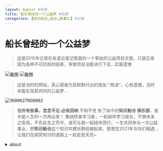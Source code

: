 ```yaml
---
layout: mypost #布局
title: 船长曾经的一个公益梦 #标题
categories: [知识船仓,船长,故事汇] #分类
---
```

# 船长曾经的一个公益梦

> 这是2015年记录在有道云笔记里面的一个草拟的公益项目文案，只是后来因为各种不可抗拒的因素，导致项目没能进行下去...实属遗憾

![截图](https://jsd.cdn.zzko.cn/gh/DoraemonBBX/IMG@master/blog/20231110-img_v2_642556af-460e-4a27-87e7-0fdfbd9902fg-3bed2daebdedd33c26897fabe71da3da.png)
![截图](https://jsd.cdn.zzko.cn/gh/DoraemonBBX/IMG@master/blog/dream.png)

> 这是当时的网站，真心感谢为其默默付出的朋友-“周波”，心有遗憾，当时未能实现其共同的公益梦...

![1699627909862](https://jsd.cdn.zzko.cn/gh/DoraemonBBX/IMG@master/blog/1699627909862.jpg)

> **也许有些事，念念不忘·必有回响** 不知不觉 有了如今的**知识船仓 俱乐部**，或许是人生的一次再出发！
> 集结终身学习者，一起结伴学习成长，不惧未来之变局，不负此生之芳华，或可与我一起结伴而行，一生共同参与一次公益事业，把**知识船仓**这个知识共建社群给做起来，感恩在2021年与你们相遇...让我们在探究知识的道路上一起走到天亮~

<details>

<summary>about</summary>

> ***作者：*** 船长  
> ***来源：*** *[知识船仓](https://ifree8.com)*-船长  
> ***赞赏：*** ![微信支付宝二合一收款码](https://jsd.cdn.zzko.cn/gh/DoraemonBBX/IMG@master/QR-Code/微信支付宝二合一收款码.jpg)

</details>